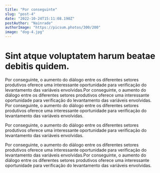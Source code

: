 ```yaml
---
title: "Por conseguinte"
slug: "post-4"
date: "2022-10-24T15:11:08.190Z"
postAuthor: "Nainrade"
authorImage: "https://picsum.photos/300/200"
image: "dog-4.jpg"
---
```

# Sint atque voluptatem harum beatae debitis quidem.
Por conseguinte, o aumento do diálogo entre os diferentes setores produtivos oferece uma interessante oportunidade para verificação do levantamento das variáveis envolvidas.Por conseguinte, o aumento do diálogo entre os diferentes setores produtivos oferece uma interessante oportunidade para verificação do levantamento das variáveis envolvidas.
Por conseguinte, o aumento do diálogo entre os diferentes setores produtivos oferece uma interessante oportunidade para verificação do levantamento das variáveis envolvidas.

Por conseguinte, o aumento do diálogo entre os diferentes setores produtivos oferece uma interessante oportunidade para verificação do levantamento das variáveis envolvidas.

Por conseguinte, o aumento do diálogo entre os diferentes setores produtivos oferece uma interessante oportunidade para verificação do levantamento das variáveis envolvidas.Por conseguinte, o aumento do diálogo entre os diferentes setores produtivos oferece uma interessante oportunidade para verificação do levantamento das variáveis envolvidas.